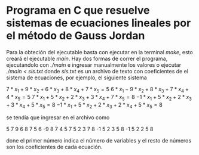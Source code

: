 # Programa en C que resuelve sistemas de ecuaciones lineales por el método de Gauss Jordan

Para la obteción del ejecutable basta con ejecutar en la terminal *make*, esto creará el ejecutable *main*. Hay dos formas de correr el programa, ejecutandolo con *./main* e ingresar manualmente los valores o ejecutar *./main < sis.txt* donde *sis.txt* es un archivo de texto con coeficientes de el sistema de ecuaciones, por ejemplo, el siguiente sistema

$7*x_1+9*x_2+6*x_3+8*x_4+7*x_5=5$
$6*x_1-9*x_2+8*x_3+7*x_4+4*x_5=5$
$7*x_1+5*x_2+2*x_3+3*x_4+7*x_5=8$
$-1*x_1+5*x_2+2*x_3+3*x_4+5*x_5=8$
$-1*x_1+5*x_2+2*x_3+2*x_4+5*x_5=8$

se tendía que ingresar en el archivo como

5
7  	   9     6     8     7    5
6      -9     8     7     4    5
7      5     2     3     7    8
-1      5     2     3     5    8
-1      5     2     2     5    8

done el primer número indica el número de variables y el resto de números son los coeficientes de cada ecuación.

